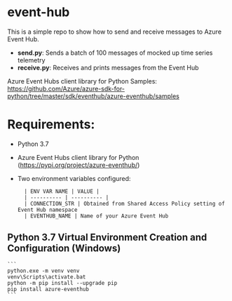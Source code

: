 # event-hub

This is a simple repo to show how to send and receive messages to Azure Event Hub.

- **send.py**:  Sends a batch of 100 messages of mocked up time series telemetry
- **receive.py**:  Receives and prints messages from the Event Hub

Azure Event Hubs client library for Python Samples:
https://github.com/Azure/azure-sdk-for-python/tree/master/sdk/eventhub/azure-eventhub/samples

# Requirements:
- Python 3.7
- Azure Event Hubs client library for Python (https://pypi.org/project/azure-eventhub/)
- Two environment variables configured:

        | ENV VAR NAME | VALUE |
        | ---------- | ---------- |
        | CONNECTION_STR | Obtained from Shared Access Policy setting of Event Hub namespace
        | EVENTHUB_NAME | Name of your Azure Event Hub

## Python 3.7 Virtual Environment Creation and Configuration (Windows)
    ```
    python.exe -m venv venv
    venv\Scripts\activate.bat
    python -m pip install --upgrade pip
    pip install azure-eventhub
    ```